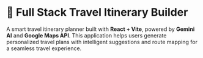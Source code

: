 # 🚀 Full Stack Travel Itinerary Builder

A smart travel itinerary planner built with **React + Vite**, powered by **Gemini AI** and **Google Maps API**. This application helps users generate personalized travel plans with intelligent suggestions and route mapping for a seamless travel experience.
